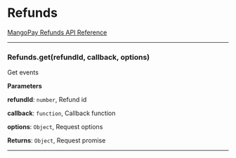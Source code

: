 # Refunds

[MangoPay Refunds API Reference](https://docs.mangopay.com/endpoints/v2.01/refunds)



* * *

### Refunds.get(refundId, callback, options)

Get events

**Parameters**

**refundId**: `number`, Refund id

**callback**: `function`, Callback function

**options**: `Object`, Request options

**Returns**: `Object`, Request promise



* * *
